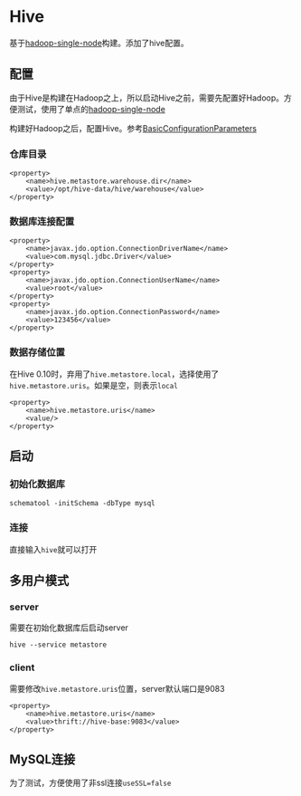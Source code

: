 # Hive

基于[hadoop-single-node](../hadoop-single-node)构建。添加了hive配置。

## 配置

由于Hive是构建在Hadoop之上，所以启动Hive之前，需要先配置好Hadoop。方便测试，使用了单点的[hadoop-single-node](../hadoop-single-node)

构建好Hadoop之后，配置Hive。参考[BasicConfigurationParameters](https://cwiki.apache.org/confluence/display/Hive/AdminManual+MetastoreAdmin#AdminManualMetastoreAdmin-BasicConfigurationParameters)

### 仓库目录
```
<property>
    <name>hive.metastore.warehouse.dir</name>
    <value>/opt/hive-data/hive/warehouse</value>
</property>
```


### 数据库连接配置

```
<property>
    <name>javax.jdo.option.ConnectionDriverName</name>
    <value>com.mysql.jdbc.Driver</value>
</property>
<property>
    <name>javax.jdo.option.ConnectionUserName</name>
    <value>root</value>
</property>
<property>
    <name>javax.jdo.option.ConnectionPassword</name>
    <value>123456</value>
</property>
```

### 数据存储位置
在Hive 0.10时，弃用了`hive.metastore.local`，选择使用了`hive.metastore.uris`。如果是空，则表示`local`

```
<property>
    <name>hive.metastore.uris</name>
    <value/>
</property>
```

## 启动

### 初始化数据库

```
schematool -initSchema -dbType mysql
```
### 连接
直接输入`hive`就可以打开



## 多用户模式
### server
需要在初始化数据库后启动server

```
hive --service metastore
```

### client
需要修改`hive.metastore.uris`位置，server默认端口是9083

```
<property>
    <name>hive.metastore.uris</name>
    <value>thrift://hive-base:9083</value>
</property>
```

## MySQL连接

为了测试，方便使用了非ssl连接`useSSL=false`
